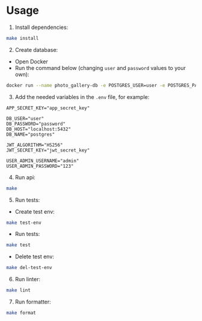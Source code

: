 # Usage

1. Install dependencies:

```Bash
make install
```

2. Create database:

- Open Docker
- Run the command below (changing `user` and `password` values to your own):

```Bash
docker run --name photo_gallery-db -e POSTGRES_USER=user -e POSTGRES_PASSWORD=password -p 5432:5432 -d postgres
```

3. Add the needed variables in the `.env` file, for example:

```
APP_SECRET_KEY="app_secret_key"

DB_USER="user"
DB_PASSWORD="password"
DB_HOST="localhost:5432"
DB_NAME="postgres"

JWT_ALGORITHM="HS256"
JWT_SECRET_KEY="jwt_secret_key"

USER_ADMIN_USERNAME="admin"
USER_ADMIN_PASSWORD="123"
```

4. Run api:

```Bash
make
```

5. Run tests:

- Create test env:

```Bash
make test-env
```

- Run tests:

```Bash
make test
```

- Delete test env:

```Bash
make del-test-env
```

6. Run linter:

```Bash
make lint
```

7. Run formatter:

```Bash
make format
```
